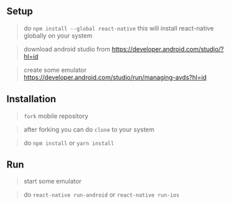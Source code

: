 ## Setup
> do `npm install --global react-native` this will install react-native globally on your system

> download android studio from https://developer.android.com/studio/?hl=id

> create some emulator https://developer.android.com/studio/run/managing-avds?hl=id

## Installation
> `fork` mobile repository

> after forking you can do `clone` to your system

> do `npm install` or `yarn install`


## Run
> start some emulator

> do `react-native run-android` or `react-native run-ios`
